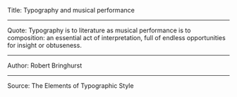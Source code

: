 Title: Typography and musical performance

----

Quote: Typography is to literature as musical performance is to composition: an essential act of interpretation, full of endless opportunities for insight or obtuseness.

----

Author: Robert Bringhurst

----

Source: The Elements of Typographic Style
